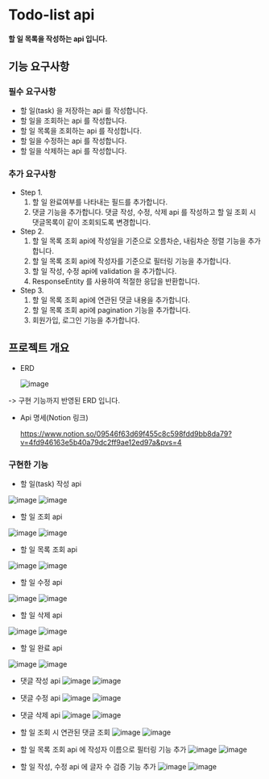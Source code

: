 Todo-list api
========

#### 할 일 목록을 작성하는 api 입니다. 

기능 요구사항
-------------

### 필수 요구사항
* 할 일(task) 을 저장하는 api 를 작성합니다.
* 할 일을 조회하는 api 를 작성합니다.
* 할 일 목록을 조회하는 api 를 작성합니다.
* 할 일을 수정하는 api 를 작성합니다.
* 할 일을 삭제하는 api 를 작성합니다.

### 추가 요구사항
* Step 1.
  1. 할 일 완료여부를 나타내는 필드를 추가합니다.
  2. 댓글 기능을 추가합니다. 댓글 작성, 수정, 삭제 api 를 작성하고 할 일 조회 시 댓글목록이 같이 조회되도록 변경합니다.
* Step 2.
  1. 할 일 목록 조회 api에 작성일을 기준으로 오름차순, 내림차순 정렬 기능을 추가합니다.
  2. 할 일 목록 조회 api에 작성자를 기준으로 필터링 기능을 추가합니다.
  3. 할 일 작성, 수정 api에 validation 을 추가합니다.
  4. ResponseEntity 를 사용하여 적절한 응답을 반환합니다.
* Step 3.
  1. 할 일 목록 조회 api에 연관된 댓글 내용을 추가합니다.
  2. 할 일 목록 조회 api에 pagination 기능을 추가합니다.
  3. 회원가입, 로그인 기능을 추가합니다.
 




프로젝트 개요
-------------

* ERD

  ![image](https://github.com/seungheyon/todo-api/assets/71931476/b16e6f10-e19d-4b6a-9903-450f22f3781f)


  
-> 구현 기능까지 반영된 ERD 입니다.

* Api 명세(Notion 링크)

  https://www.notion.so/09546f63d69f455c8c598fdd9bb8da79?v=4fd946163e5b40a79dc2ff9ae12ed97a&pvs=4
  



### 구현한 기능
* 할 일(task) 작성 api

![image](https://github.com/seungheyon/todo-api/assets/71931476/dfc30bad-3fdb-4cb0-b7f3-74bffe9ede88)
![image](https://github.com/seungheyon/todo-api/assets/71931476/b044129d-af84-41f7-b9b6-f4ff344d2dca)

* 할 일 조회 api

![image](https://github.com/seungheyon/todo-api/assets/71931476/42551779-e025-4c41-8fd7-6fc6da45614c)
![image](https://github.com/seungheyon/todo-api/assets/71931476/c44fdce1-be10-482b-b32b-5dac22c11b0e)

* 할 일 목록 조회 api

![image](https://github.com/seungheyon/todo-api/assets/71931476/5bd11066-e47f-4166-a1f4-fdd3a90b0cb8)
![image](https://github.com/seungheyon/todo-api/assets/71931476/bcf0c5b1-710f-40cf-b31b-c954cc504115)

* 할 일 수정 api

![image](https://github.com/seungheyon/todo-api/assets/71931476/a6fefce3-92b3-41e2-859c-e19cd88334aa)
![image](https://github.com/seungheyon/todo-api/assets/71931476/a661efc4-7ee2-4104-b8dc-54ecde3881c8)

* 할 일 삭제 api

![image](https://github.com/seungheyon/todo-api/assets/71931476/509bfcae-c748-4254-9395-641a47e20320)
![image](https://github.com/seungheyon/todo-api/assets/71931476/a7287ccf-aeca-43ce-880a-b17b2de0c579)

* 할 일 완료 api

![image](https://github.com/seungheyon/todo-api/assets/71931476/825838a7-8568-46ae-91ce-beb81e7d5fe6)
![image](https://github.com/seungheyon/todo-api/assets/71931476/65adec86-e783-4c4d-ba17-ef826111ccd8)

* 댓글 작성 api
![image](https://github.com/seungheyon/todo-api/assets/71931476/46a67d82-58b6-409d-b689-c64eac0f4b54)
![image](https://github.com/seungheyon/todo-api/assets/71931476/aea633a9-0988-40ba-bc2c-b8b422b55aac)

* 댓글 수정 api
![image](https://github.com/seungheyon/todo-api/assets/71931476/7d5885b3-7535-4f89-9d34-002642ac7f46)
![image](https://github.com/seungheyon/todo-api/assets/71931476/b82e7976-76b3-4922-9987-5a7b66a457ad)

* 댓글 삭제 api
![image](https://github.com/seungheyon/todo-api/assets/71931476/31daa161-68c0-420e-8853-9970aa1aeefd)
![image](https://github.com/seungheyon/todo-api/assets/71931476/cf401086-abb1-489b-bfc0-7bd2af7f1a56)

* 할 일 조회 시 연관된 댓글 조회
![image](https://github.com/seungheyon/todo-api/assets/71931476/42551779-e025-4c41-8fd7-6fc6da45614c)
![image](https://github.com/seungheyon/todo-api/assets/71931476/c44fdce1-be10-482b-b32b-5dac22c11b0e)

* 할 일 목록 조회 api 에 작성자 이름으로 필터링 기능 추가
![image](https://github.com/seungheyon/todo-api/assets/71931476/5bd11066-e47f-4166-a1f4-fdd3a90b0cb8)
![image](https://github.com/seungheyon/todo-api/assets/71931476/bcf0c5b1-710f-40cf-b31b-c954cc504115)

* 할 일 작성, 수정 api 에 글자 수 검증 기능 추가
![image](https://github.com/seungheyon/todo-api/assets/71931476/624325ed-8cb8-44ca-b787-a50ea09ff935)
![image](https://github.com/seungheyon/todo-api/assets/71931476/24226d5f-16a5-4f7f-a2fb-852626e79e47)


